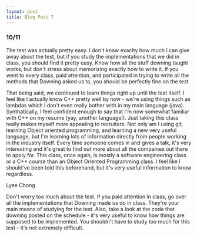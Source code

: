 ```yaml
---
layout: post
title: Blog Post 7
---
```


<h3>10/11</h3>

<p>The test was actually pretty easy. I don't know exaclty how much I can give away about the test, but if you study
the implementations that we did in class, you should find it pretty easy. Know how all the stuff downing taught works, but don't
stress about memorizing exactly how to write it. If you went to every class, paid attention, and participated in trying to write all the
methods that Downing asked us to, you should be perfectly fine on the test</p>

<p>That being said, we continued to learn things right up until the test itself. I feel like I actually know C++ pretty well by now - we're
using things such as lambdas which I don't even really bother with in my main language (java). Synthatically, I feel confident enough to
say that I'm now somewhat familiar with C++ on my resume (yay, another language!). Just taking this class really makes myself more appealing
to recruiters. Not only am I using git, learning Object oriented programming, and learning a new very useful language, but I'm learning lots of
information directly from people working in the industry itself. Every time somoene comes in and gives a talk, it's very interesting
and it's great to find out more about all the compaines out there to apply for. This class, once again, is mostly a software engineering class or
a C++ course than an Object Oriented Programming class. I feel like I should've been told this beforehand, but it's very useful information to
know regardless.</p>

Lyee Chong

<p>Don't worry too much about the test. If you paid attention in class, go over all the implementations that Downing made us do in class. They're
your main means of studying for the test. Also, take a look at the code that downing posted on the schedule - it's very useful to know
how things are supposed to be implemented. You shouldn't have to study too much for this test - it's not extremely difficult.</p>
